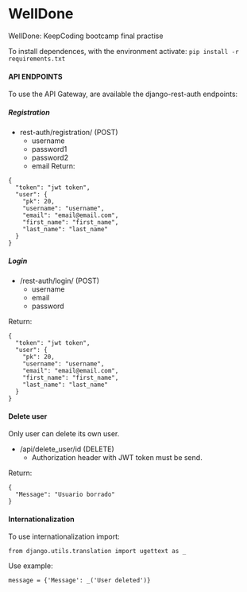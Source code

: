 # WellDone
WellDone: KeepCoding bootcamp final practise

To install dependences, with the environment activate:
```pip install -r requirements.txt```

#### API ENDPOINTS

To use the API Gateway, are available the django-rest-auth endpoints:

##### Registration
* rest-auth/registration/ (POST)
    * username
    * password1
    * password2
    * email
Return:
```
{
  "token": "jwt token",
  "user": {
    "pk": 20,
    "username": "username",
    "email": "email@email.com",
    "first_name": "first_name",
    "last_name": "last_name"
  }
}
```

##### Login
* /rest-auth/login/ (POST)
    * username
    * email
    * password

Return:
```
{
  "token": "jwt token",
  "user": {
    "pk": 20,
    "username": "username",
    "email": "email@email.com",
    "first_name": "first_name",
    "last_name": "last_name"
  }
}
```
#### Delete user
Only user can delete its own user.

* /api/delete_user/id (DELETE)
    * Authorization header with JWT token must be send.

Return:
```
{
  "Message": "Usuario borrado"
}
```

#### Internationalization
To use internationalization import:

```
from django.utils.translation import ugettext as _
```

Use example:

```
message = {'Message': _('User deleted')}
```


<!---
##### Create user (Signup)

*POST /api/0.1/signup*

To create a new user send a POST request to /api/0.1/signup with input body: { 'username', 'first_name', 'last_name', 'email', 'password' }

Result:
```
{
  "username": "my_username",
  "first_name": "my_first_name",
  "last_name": "my_last_name",
  "email": "my_email@amez.info",
  "password": "pbkd..."
}
```
##### Delete user

*DELETE /api/0.1/delete_user/id_user*

To delete a user, send a DELETE request to /api/0.1/delete_user/id_user.

Result:
```
"User deleted"
```
--->